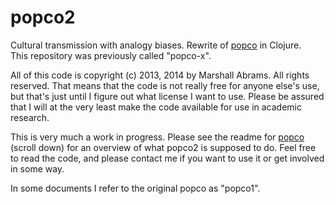popco2
=======

Cultural transmission with analogy biases.  Rewrite of
[popco](https://github.com/mars0i/popco) in Clojure.  
This repository was previously called "popco-x".

All of this code is copyright (c) 2013, 2014 by Marshall Abrams.  All
rights reserved.  That means that the code is not really free for anyone
else's use, but that's just until I figure out what license I want to
use.  Please be assured that I will at the very least make the code
available for use in academic research.

This is very much a work in progress.  Please see the readme for
[popco](https://github.com/mars0i/popco) (scroll down) for an overview
of what popco2 is supposed to do.  Feel free to read the code, and
please contact me if you want to use it or get involved in some way.

In some documents I refer to the original popco as "popco1".
